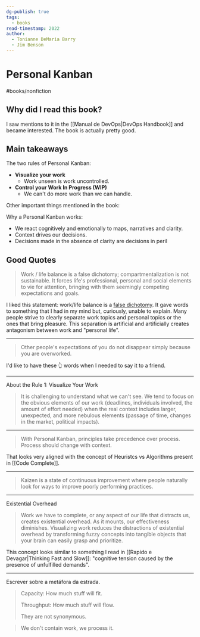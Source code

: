 ```yaml
---
dg-publish: true
tags:
  - books
read-timestamp: 2022
author:
  - Tonianne DeMaria Barry
  - Jim Benson
---
```


# Personal Kanban

#books/nonfiction 

## Why did I read this book?

I saw mentions to it in the [[Manual de DevOps|DevOps Handbook]] and became interested. The book is actually pretty good.

## Main takeaways

The two rules of Personal Kanban:

- **Visualize your work**
    - Work unseen is work uncontrolled.
- **Control your Work In Progress (WIP)**
    - We can't do more work than we can handle.

Other important things mentioned in the book:

Why a Personal Kanban works:

- We react cognitively and emotionally to maps, narratives and clarity.
- Context drives our decisions.
- Decisions made in the absence of clarity are decisions in peril


## Good Quotes

> Work / life balance is a false dichotomy; compartmentalization is not sustainable. It forces life's professional, personal and social elements to vie for attention, bringing with them seemingly competing expectations and goals.

I liked this statement: work/life balance is a [false dichotomy](https://en.wikipedia.org/wiki/False_dilemma). It gave words to something that I had in my mind but, curiously, unable to explain. Many people strive to clearly separate work topics and personal topics or the ones that bring pleasure. This separation is artificial and artificially creates antagonism between work and "personal life".

---

> Other people's expectations of you do not disappear simply because you are overworked.

I'd like to have these 👆 words when I needed to say it to a friend.

---

About the Rule 1: Visualize Your Work

> It is challenging to understand what we can't see. We tend to focus on the obvious elements of our work (deadlines, individuals involved, the amount of effort needed) when the real context includes larger, unexpected, and more nebulous elements (passage of time, changes in the market, political impacts).

---

> With Personal Kanban, principles take precedence over process. Process should change with context.

That looks very aligned with the concept of Heuristcs vs Algorithms present in [[Code Complete]].

---

> Kaizen is a state of continuous improvement where people naturally look for ways to improve poorly performing practices.

---

Existential Overhead

> Work we have to complete, or any aspect of our life that distracts us, creates existential overhead. As it mounts, our effectiveness diminishes. Visualizing work reduces the distractions of existential overhead by transforming fuzzy concepts into tangible objects that your brain can easily grasp and prioritize.

This concept looks similar to something I read in [[Rapido e Devagar|Thinking Fast and Slow]]: "cognitive tension caused by the presence of unfulfilled demands".

---

Escrever sobre a metáfora da estrada.

> Capacity: How much stuff will fit.
> 
> Throughput: How much stuff will flow.
> 
> They are not synonymous.

> We don't contain work, we process it.


